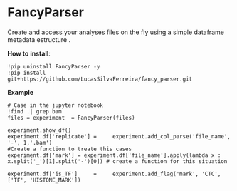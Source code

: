 # FancyParser
Create and access your analyses files on the fly using a simple dataframe metadata estructure .  

__How to install__:  
```
!pip uninstall FancyParser -y
!pip install git+https://github.com/LucasSilvaFerreira/fancy_parser.git

```



__Example__  


```python3
# Case in the jupyter notebook
!find .| grep bam  
files = experiment  = FancyParser(files)

experiment.show_df()
experiment.df['replicate'] =     experiment.add_col_parse('file_name', '-', 1,'.bam')
#Create a function to treate this cases
experiment.df['mark'] = experiment.df['file_name'].apply(lambda x : x.split('_')[1].split('-')[0]) # create a function for this situation

experiment.df['is_TF']     =     experiment.add_flag('mark', 'CTC', ['TF', 'HISTONE_MARK'])


```
